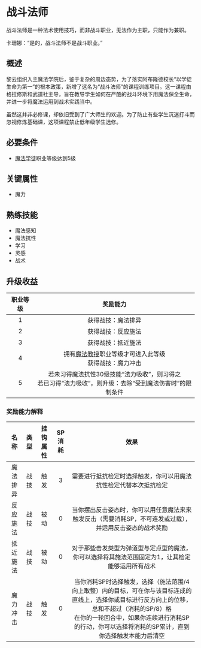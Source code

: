 # 战斗法师

战斗法师是一种法术使用技巧，而非战斗职业，无法作为主职，只能作为兼职。

卡珊娜：“是的，战斗法师不是战斗职业。”

## 概述

黎云组织入主魔法学院后，鉴于复杂的周边态势，为了落实阿布隆德校长“以学徒生命为第一”的根本政策，新增了这名为“战斗法师”的课程训练项目。这一课程由格拉修斯和武道社主导，旨在教导学生如何在严酷的战斗环境下用魔法保全生命，并进一步将魔法运用到战术实践当中。

虽然这并非必修课，却依旧受到了广大师生的欢迎。为了防止有些学生沉迷打斗而忽视修炼基础课，这项课程禁止低年级学生选修。

## 必要条件

* <a href="../apprentice" target="_blank">魔法学徒</a>职业等级达到5级

## 关键属性

* 魔力

## 熟练技能

* 魔法感知
* 魔法抗性
* 学习
* 灵感
* 战术

## 升级收益

职业等级|奖励能力
:--:|:--:
1|获得战技：魔法排异
2|获得战技：反应施法
3|获得战技：抵近施法
4|拥有<a href="../professor" target="_blank">魔法教授</a>职业等级才可进入此等级<br>获得战技：魔力冲击
5|若未习得魔法抗性30级技能“法力吸收”，则习得之<br>若已习得“法力吸收”，则升级：去除“受到魔法伤害时”的限制条件

### 奖励能力解释

名称|类型|挂钩属性|SP消耗|效果
:--:|:--:|:--:|:--:|:--:
魔法排异|战技|触发|3|需要进行抵抗检定时选择触发，你可以用魔法抗性检定代替本次抵抗检定
反应施法|战技|被动|0|当你摆出反击姿态时，你可以用任意魔法来来触发反击（需要消耗SP，不可连发或过载），并运用反击姿态的战术奖励
抵近施法|战技|被动|0|对于那些击发类型为弹道型与定点型的魔法，你可以选择将其施法范围固定为1，让其检定能够运用所有战术
魔力冲击|战技|触发|0|当你消耗SP时选择触发，选择（施法范围/4向上取整）内的目标，可在你与该目标连成的直线上，选择你或目标进行反方向上的位移，总和不超过（消耗的SP/8）格<br>在你的一轮回合中，如果你连续进行消耗SP的行动，你可以选择将消耗的SP累计，直到你选择触发本能力后清空